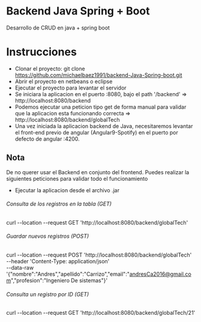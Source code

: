 # Backend Java Spring + Boot
 Desarrollo de CRUD en java + spring boot 

# Instrucciones 
- Clonar el proyecto: git clone https://github.com/michaelbaez1991/backend-Java-Spring-boot.git
- Abrir el proyecto en netbeans o eclipse
- Ejecutar el proyecto para levantar el servidor
- Se iniciara la aplicacion en el puerto :8080, bajo el path '/backend' => http://localhost:8080/backend
- Podemos ejecutar una peticion tipo get de forma manual para validar que la aplicacion esta funcionando correcta => http://localhost:8080/backend/globalTech
- Una vez iniciada la aplicacion backend de Java, necesitaremos levantar el front-end previo de angular (Angular9-Spotify) en el puerto por defecto de angular :4200.

## Nota
De no querer usar el Backend en conjunto del frontend. Puedes realizar la siguientes peticiones para validar todo el funcionamiento

- Ejecutar la aplicacion desde el archivo .jar

###### Consulta de los registros en la tabla (GET)
curl --location --request GET 'http://localhost:8080/backend/globalTech'

###### Guardar nuevos registros (POST)
curl --location --request POST 'http://localhost:8080/backend/globalTech' \
--header 'Content-Type: application/json' \
--data-raw '{"nombre":"Andres","apellido":"Carrizo","email":"andresCa2016@gmail.com","profesion":"Ingeniero De sistemas"}'

###### Consulta un registro por ID (GET)
curl --location --request GET 'http://localhost:8080/backend/globalTech/21'
